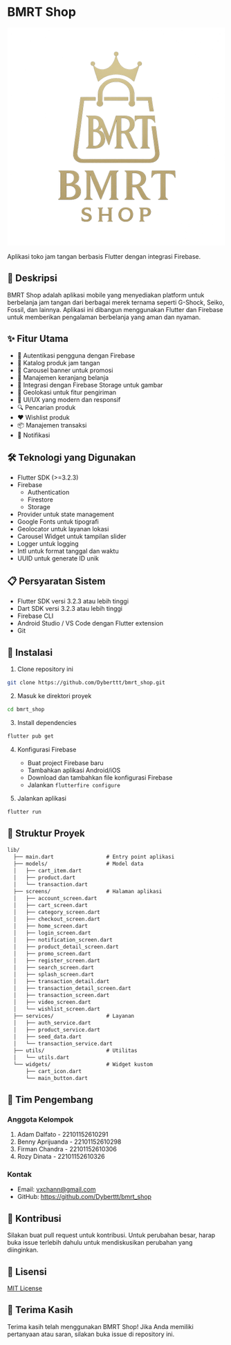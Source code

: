 # BMRT Shop

![BMRT Shop Logo](assets/bmrt.png)

Aplikasi toko jam tangan berbasis Flutter dengan integrasi Firebase.

## 📱 Deskripsi

BMRT Shop adalah aplikasi mobile yang menyediakan platform untuk berbelanja jam tangan dari berbagai merek ternama seperti G-Shock, Seiko, Fossil, dan lainnya. Aplikasi ini dibangun menggunakan Flutter dan Firebase untuk memberikan pengalaman berbelanja yang aman dan nyaman.

## ✨ Fitur Utama

- 🔐 Autentikasi pengguna dengan Firebase
- 📱 Katalog produk jam tangan
- 🎯 Carousel banner untuk promosi
- 🛒 Manajemen keranjang belanja
- 📸 Integrasi dengan Firebase Storage untuk gambar
- 📍 Geolokasi untuk fitur pengiriman
- 🎨 UI/UX yang modern dan responsif
- 🔍 Pencarian produk
- ❤️ Wishlist produk
- 📦 Manajemen transaksi
- 🔔 Notifikasi

## 🛠️ Teknologi yang Digunakan

- Flutter SDK (>=3.2.3)
- Firebase
  - Authentication
  - Firestore
  - Storage
- Provider untuk state management
- Google Fonts untuk tipografi
- Geolocator untuk layanan lokasi
- Carousel Widget untuk tampilan slider
- Logger untuk logging
- Intl untuk format tanggal dan waktu
- UUID untuk generate ID unik

## 📋 Persyaratan Sistem

- Flutter SDK versi 3.2.3 atau lebih tinggi
- Dart SDK versi 3.2.3 atau lebih tinggi
- Firebase CLI
- Android Studio / VS Code dengan Flutter extension
- Git

## 🚀 Instalasi

1. Clone repository ini
```bash
git clone https://github.com/Dyberttt/bmrt_shop.git
```

2. Masuk ke direktori proyek
```bash
cd bmrt_shop
```

3. Install dependencies
```bash
flutter pub get
```

4. Konfigurasi Firebase
   - Buat project Firebase baru
   - Tambahkan aplikasi Android/iOS
   - Download dan tambahkan file konfigurasi Firebase
   - Jalankan `flutterfire configure`

5. Jalankan aplikasi
```bash
flutter run
```

## 📁 Struktur Proyek

```
lib/
  ├── main.dart                 # Entry point aplikasi
  ├── models/                   # Model data
  │   ├── cart_item.dart
  │   ├── product.dart
  │   └── transaction.dart
  ├── screens/                  # Halaman aplikasi
  │   ├── account_screen.dart
  │   ├── cart_screen.dart
  │   ├── category_screen.dart
  │   ├── checkout_screen.dart
  │   ├── home_screen.dart
  │   ├── login_screen.dart
  │   ├── notification_screen.dart
  │   ├── product_detail_screen.dart
  │   ├── promo_screen.dart
  │   ├── register_screen.dart
  │   ├── search_screen.dart
  │   ├── splash_screen.dart
  │   ├── transaction_detail.dart
  │   ├── transaction_detail_screen.dart
  │   ├── transaction_screen.dart
  │   ├── video_screen.dart
  │   └── wishlist_screen.dart
  ├── services/                 # Layanan
  │   ├── auth_service.dart
  │   ├── product_service.dart
  │   ├── seed_data.dart
  │   └── transaction_service.dart
  ├── utils/                    # Utilitas
  │   └── utils.dart
  └── widgets/                  # Widget kustom
      ├── cart_icon.dart
      └── main_button.dart
```

## 👥 Tim Pengembang

### Anggota Kelompok
1. Adam Dalfato - 22101152610291
2. Benny Aprijuanda - 22101152610298
3. Firman Chandra - 22101152610306
4. Rozy Dinata - 22101152610326

### Kontak
- Email: vxchann@gmail.com
- GitHub: https://github.com/Dyberttt/bmrt_shop

## 🤝 Kontribusi

Silakan buat pull request untuk kontribusi. Untuk perubahan besar, harap buka issue terlebih dahulu untuk mendiskusikan perubahan yang diinginkan.

## 📝 Lisensi

[MIT License](LICENSE)

## 🙏 Terima Kasih

Terima kasih telah menggunakan BMRT Shop! Jika Anda memiliki pertanyaan atau saran, silakan buka issue di repository ini.
